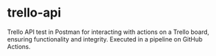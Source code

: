 # trello-api
Trello API test in Postman for interacting with actions on a Trello board, ensuring functionality and integrity. Executed in a pipeline on GitHub Actions.
